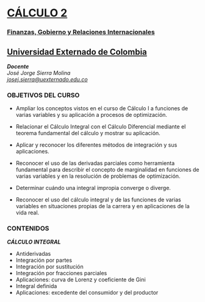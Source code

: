 # [CÁLCULO 2](https://twitter.com/Calculo2_UEC)
### [Finanzas, Gobierno y Relaciones Internacionales](https://www.uexternado.edu.co/finanzas-gobierno-y-relaciones-internacionales/)
## [Universidad Externado de Colombia](https://www.uexternado.edu.co/)
 
***Docente***  
*José Jorge Sierra Molina*  
*josej.sierra@uexternado.edu.co*

### OBJETIVOS DEL CURSO
*	Ampliar los conceptos vistos en el curso de Cálculo I a funciones de varias variables y su aplicación a procesos de optimización.

*	Relacionar el Cálculo Integral con el Cálculo Diferencial mediante el teorema fundamental del cálculo y mostrar su aplicación. 

*	Aplicar y reconocer los diferentes métodos de integración y sus aplicaciones.

*	Reconocer el uso de las derivadas parciales como herramienta fundamental para describir el concepto de marginalidad en funciones de varias variables y en la resolución de problemas de optimización.

*	Determinar cuándo una integral impropia converge o diverge.

*	Reconocer el uso del cálculo integral y de las funciones de varias variables en situaciones propias de la carrera y en aplicaciones de la vida real.

### CONTENIDOS

 ***CÁLCULO INTEGRAL***
  * Antiderivadas
  * Integración por partes
  * Integración por sustitución
  * Integración por fracciones parciales
  * Aplicaciones: curva de Lorenz y coeficiente de Gini
  * Integral definida
  * Aplicaciones: excedente del consumidor y del productor

